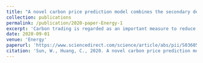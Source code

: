 ```yaml
---
title: "A novel carbon price prediction model combines the secondary decomposition algorithm and the long short-term memory network"
collection: publications
permalink: /publication/2020-paper-Energy-1
excerpt: 'Carbon trading is regarded as an important measure to reduce carbon emissions. To provide more accurate carbon prediction results for policymakers and market participants, a hybrid carbon price prediction model combines empirical mode decomposition, variational mode decomposition, and long short-term memory network is proposed. The empirical analysis was conducted based on the actual data of all eight carbon market pilots in China. According to the results of empirical analysis, several main conclusions can be summarized. First, the prediction accuracy and robustness of the proposed model are optimal in comparison experiments. In the Beijing carbon market, the MAPE, RMSE, and R2 of the proposed model improved by 63.98%, 66.07%, and 12.24%, respectively, compared with the worst model. Second, the secondary decomposition can effectively improve the prediction accuracy. In the Beijing dataset, the combination of empirical mode decomposition and variational mode decomposition improved the MAPE, RMSE, and R2 values of the model by an average of 35.52%, 46.57%, and 8.94%. Third, the carbon market in Hubei province is relatively mature, while the carbon market in Tianjin is relatively low in maturity. The study can make a theoretical and practical contribution to the literature within this realm.'
date: 2020-09-01
venue: 'Energy'
paperurl: 'https://www.sciencedirect.com/science/article/abs/pii/S0360544220314018'
citation: 'Sun, W., Huang, C., 2020. A novel carbon price prediction model combines the secondary decomposition algorithm and the long short-term memory network. Energy 207, 118294. https://doi.org/10.1016/j.energy.2020.118294'
---
```



